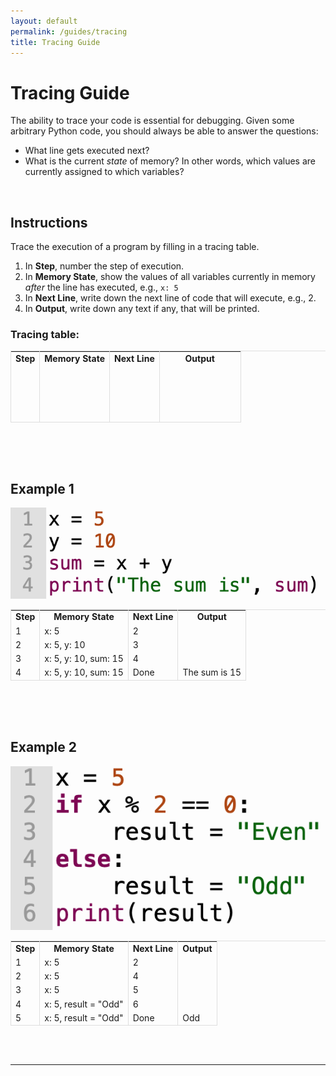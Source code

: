 ```yaml
---
layout: default
permalink: /guides/tracing
title: Tracing Guide
---
```


# Tracing Guide

The ability to trace your code is essential for debugging. Given some arbitrary Python code, you should always be able to answer the questions:

* What line gets executed next?
* What is the current _state_ of memory? In other words, which values are currently assigned to which variables?

<br />


## Instructions
Trace the execution of a program by filling in a tracing table.

1. In __Step__, number the step of execution.
2. In __Memory State__, show the values of all variables currently in memory _after_ the line has executed, e.g., `x: 5`
3. In __Next Line__, write down the next line of code that will execute, e.g., 2.
4. In __Output__, write down any text if any, that will be printed.


### Tracing table:

<table style='border-left: 1px solid #dedede; border-top: 1px solid #dedede;'>
    <tr style='border-right: 1px solid #dedede;'>
        <td style='text-align: center; border-right: 1px solid #dedede;'><b>Step</b></td>
        <td style='text-align: center; border-right: 1px solid #dedede;'><b>Memory State</b></td>
        <td style='text-align: center; border-right: 1px solid #dedede;'><b>Next Line</b></td>
        <td style='text-align: center; border-right: 1px solid #dedede;'><b>&nbsp;&nbsp;&nbsp;&nbsp;&nbsp;&nbsp;&nbsp;&nbsp;&nbsp;Output&nbsp;&nbsp;&nbsp;&nbsp;&nbsp;&nbsp;&nbsp;&nbsp;&nbsp;</b></td>
    </tr>
    <tr style='border-right: 1px solid #dedede;'>
        <td style='border-right: 1px solid #dedede;'>&nbsp;</td>
        <td style='border-right: 1px solid #dedede;'>&nbsp;</td>
        <td style='border-right: 1px solid #dedede;'>&nbsp;</td>
        <td style='border-right: 1px solid #dedede;'>&nbsp;</td>
    </tr>
    <tr style='border-right: 1px solid #dedede;'>
        <td style='border-right: 1px solid #dedede;'>&nbsp;</td>
        <td style='border-right: 1px solid #dedede;'>&nbsp;</td>
        <td style='border-right: 1px solid #dedede;'>&nbsp;</td>
        <td style='border-right: 1px solid #dedede;'>&nbsp;</td>
    </tr>
    <tr style='border-right: 1px solid #dedede;'>
        <td style='border-right: 1px solid #dedede;'>&nbsp;</td>
        <td style='border-right: 1px solid #dedede;'>&nbsp;</td>
        <td style='border-right: 1px solid #dedede;'>&nbsp;</td>
        <td style='border-right: 1px solid #dedede;'>&nbsp;</td>
    </tr>
    <tr style='border-right: 1px solid #dedede; border-bottom: 1px solid #dedede;'>
        <td style='border-right: 1px solid #dedede;'>&nbsp;</td>
        <td style='border-right: 1px solid #dedede;'>&nbsp;</td>
        <td style='border-right: 1px solid #dedede;'>&nbsp;</td>
        <td style='border-right: 1px solid #dedede;'>&nbsp;</td>
    </tr>
</table>

<br />
<br />
<br />


## Example 1


![Tracing Example 1](../images/tracing1.png "Tracing example 1")

<table style='border-left: 1px solid #dedede; border-top: 1px solid #dedede;'>
    <tr style='border-right: 1px solid #dedede;'>
        <td style='text-align: center; border-right: 1px solid #dedede;'><b>Step</b></td>
        <td style='text-align: center; border-right: 1px solid #dedede;'><b>Memory State</b></td>
        <td style='text-align: center; border-right: 1px solid #dedede;'><b>Next Line</b></td>
        <td style='text-align: center; border-right: 1px solid #dedede;'><b>Output</b></td>
    </tr>
    <tr style='border-right: 1px solid #dedede;'>
        <td style='border-right: 1px solid #dedede;'>1</td>
        <td style='border-right: 1px solid #dedede;'>x: 5</td>
        <td style='border-right: 1px solid #dedede;'>2</td>
        <td style='border-right: 1px solid #dedede;'>&nbsp;</td>
    </tr>
    <tr style='border-right: 1px solid #dedede;'>
        <td style='border-right: 1px solid #dedede;'>2</td>
        <td style='border-right: 1px solid #dedede;'>x: 5, y: 10</td>
        <td style='border-right: 1px solid #dedede;'>3</td>
        <td style='border-right: 1px solid #dedede;'>&nbsp;</td>
    </tr>
    <tr style='border-right: 1px solid #dedede;'>
        <td style='border-right: 1px solid #dedede;'>3</td>
        <td style='border-right: 1px solid #dedede;'>x: 5, y: 10, sum: 15</td>
        <td style='border-right: 1px solid #dedede;'>4</td>
        <td style='border-right: 1px solid #dedede;'>&nbsp;</td>
    </tr>
    <tr style='border-right: 1px solid #dedede; border-bottom: 1px solid #dedede;'>
        <td style='border-right: 1px solid #dedede;'>4</td>
        <td style='border-right: 1px solid #dedede;'>x: 5, y: 10, sum: 15</td>
        <td style='border-right: 1px solid #dedede;'>Done</td>
        <td style='border-right: 1px solid #dedede;'>The sum is 15</td>
    </tr>
</table>

<br />
<br />
<br />

## Example 2

![Tracing Example 2](../images/tracing2.png "Tracing example 2")

<table style='border-left: 1px solid #dedede; border-top: 1px solid #dedede;'>
    <tr style='border-right: 1px solid #dedede;'>
        <td style='text-align: center; border-right: 1px solid #dedede;'><b>Step</b></td>
        <td style='text-align: center; border-right: 1px solid #dedede;'><b>Memory State</b></td>
        <td style='text-align: center; border-right: 1px solid #dedede;'><b>Next Line</b></td>
        <td style='text-align: center; border-right: 1px solid #dedede;'><b>Output</b></td>
    </tr>
    <tr style='border-right: 1px solid #dedede;'>
        <td style='border-right: 1px solid #dedede;'>1</td>
        <td style='border-right: 1px solid #dedede;'>x: 5</td>
        <td style='border-right: 1px solid #dedede;'>2</td>
        <td style='border-right: 1px solid #dedede;'>&nbsp;</td>
    </tr>
    <tr style='border-right: 1px solid #dedede;'>
        <td style='border-right: 1px solid #dedede;'>2</td>
        <td style='border-right: 1px solid #dedede;'>x: 5</td>
        <td style='border-right: 1px solid #dedede;'>4</td>
        <td style='border-right: 1px solid #dedede;'>&nbsp;</td>
    </tr>
    <tr style='border-right: 1px solid #dedede;'>
        <td style='border-right: 1px solid #dedede;'>3</td>
        <td style='border-right: 1px solid #dedede;'>x: 5</td>
        <td style='border-right: 1px solid #dedede;'>5</td>
        <td style='border-right: 1px solid #dedede;'>&nbsp;</td>
    </tr>
    <tr style='border-right: 1px solid #dedede;'>
        <td style='border-right: 1px solid #dedede;'>4</td>
        <td style='border-right: 1px solid #dedede;'>x: 5, result = "Odd"</td>
        <td style='border-right: 1px solid #dedede;'>6</td>
        <td style='border-right: 1px solid #dedede;'>&nbsp;</td>
    </tr>
    <tr style='border-right: 1px solid #dedede; border-bottom: 1px solid #dedede;'>
        <td style='border-right: 1px solid #dedede;'>5</td>
        <td style='border-right: 1px solid #dedede;'>x: 5, result = "Odd"</td>
        <td style='border-right: 1px solid #dedede;'>Done</td>
        <td style='border-right: 1px solid #dedede;'>Odd</td>
    </tr>
</table>

<br />
<br />


---

